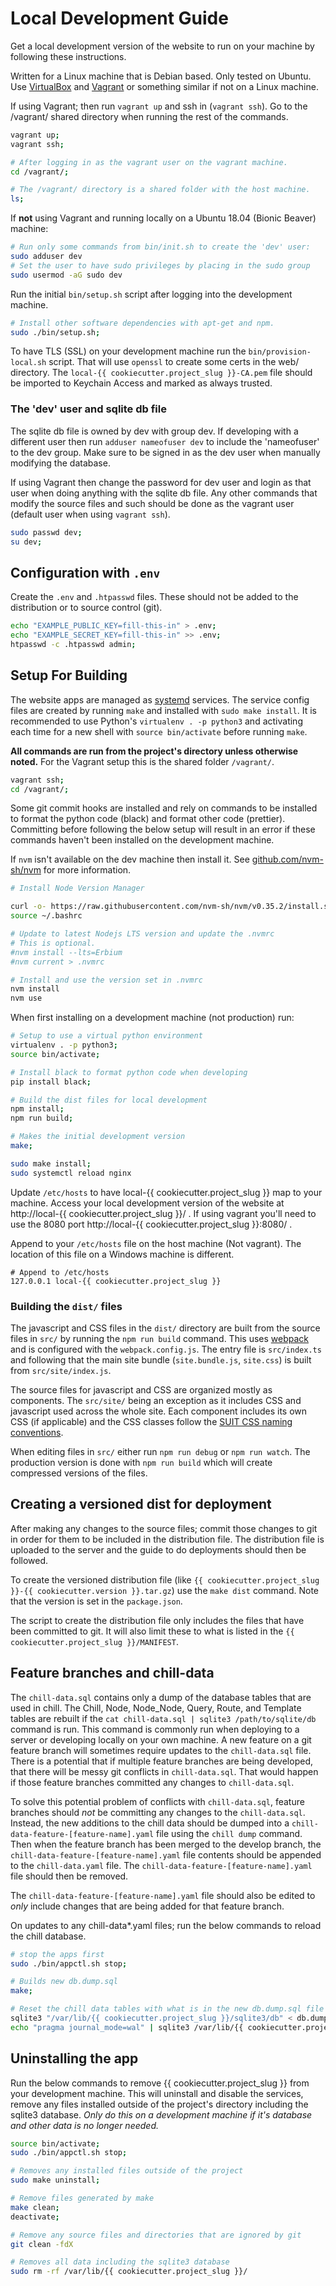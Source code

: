 # Local Development Guide

Get a local development version of the website to run on your machine by
following these instructions.

Written for a Linux machine that is Debian based.  Only tested on Ubuntu.  Use
 [VirtualBox](https://www.virtualbox.org/) and
 [Vagrant](https://www.vagrantup.com/) or something similar if not on a Linux
 machine.

If using Vagrant; then run `vagrant up` and ssh in (`vagrant ssh`). Go to
the /vagrant/ shared directory when running the rest of the commands.

```bash
vagrant up;
vagrant ssh;

# After logging in as the vagrant user on the vagrant machine.
cd /vagrant/;

# The /vagrant/ directory is a shared folder with the host machine.
ls;
```

If **not** using Vagrant and running locally on a Ubuntu 18.04 (Bionic Beaver)
machine:

```bash
# Run only some commands from bin/init.sh to create the 'dev' user:
sudo adduser dev
# Set the user to have sudo privileges by placing in the sudo group
sudo usermod -aG sudo dev
```

Run the initial `bin/setup.sh` script after logging into the development
machine.

```bash
# Install other software dependencies with apt-get and npm.
sudo ./bin/setup.sh;
```


To have TLS (SSL) on your development machine run the `bin/provision-local.sh`
script. That will use `openssl` to create some certs in the web/ directory. The
`local-{{ cookiecutter.project_slug }}-CA.pem`
file should be imported to Keychain Access and marked as always trusted.

### The 'dev' user and sqlite db file

The sqlite db file is owned by dev with group dev.  If developing with
a different user then run `adduser nameofuser dev` to include the 'nameofuser'
to the dev group.  Make sure to be signed in as the dev user when manually
modifying the database.


If using Vagrant then change the password for dev user and login as that user
when doing anything with the sqlite db file.  Any other commands that modify the
source files and such should be done as the vagrant user (default user when
using `vagrant ssh`).

```bash
sudo passwd dev;
su dev;
```

## Configuration with `.env`

Create the `.env` and `.htpasswd` files.  These should not be added to the
distribution or to source control (git).

```bash
echo "EXAMPLE_PUBLIC_KEY=fill-this-in" > .env;
echo "EXAMPLE_SECRET_KEY=fill-this-in" >> .env;
htpasswd -c .htpasswd admin;
```

## Setup For Building

The website apps are managed as 
[systemd](https://freedesktop.org/wiki/Software/systemd/) services.
The service config files are created by running `make` and installed with 
`sudo make install`.  It is recommended to use Python's `virtualenv . -p python3`
and activating each time for a new shell with `source bin/activate` before
running `make`.

**All commands are run from the project's directory unless otherwise noted.**  For
the Vagrant setup this is the shared folder `/vagrant/`.

```bash
vagrant ssh;
cd /vagrant/;
```

Some git commit hooks are installed and rely on commands to be installed to
format the python code (black) and format other code (prettier).  Committing
before following the below setup will result in an error if these commands
haven't been installed on the development machine.

If `nvm` isn't available on the dev machine then install it.  See
[github.com/nvm-sh/nvm](https://github.com/nvm-sh/nvm) for more
information.

```bash
# Install Node Version Manager

curl -o- https://raw.githubusercontent.com/nvm-sh/nvm/v0.35.2/install.sh | bash
source ~/.bashrc

# Update to latest Nodejs LTS version and update the .nvmrc
# This is optional.
#nvm install --lts=Erbium
#nvm current > .nvmrc

# Install and use the version set in .nvmrc
nvm install
nvm use
```

When first installing on a development machine (not production) run:

```bash
# Setup to use a virtual python environment
virtualenv . -p python3;
source bin/activate;

# Install black to format python code when developing
pip install black;

# Build the dist files for local development
npm install;
npm run build;

# Makes the initial development version
make;

sudo make install;
sudo systemctl reload nginx
```

Update `/etc/hosts` to have local-{{ cookiecutter.project_slug }} map to your machine.
Access your local development version of the website at
http://local-{{ cookiecutter.project_slug }}/ .  If using vagrant you'll need to use the
8080 port http://local-{{ cookiecutter.project_slug }}:8080/ .

Append to your `/etc/hosts` file on the host machine (Not vagrant).  The
location of this file on a Windows machine is different.

```
# Append to /etc/hosts
127.0.0.1 local-{{ cookiecutter.project_slug }}
```

### Building the `dist/` files

The javascript and CSS files in the `dist/` directory are built from the source
files in `src/` by running the `npm run build` command.  This uses
[webpack](https://webpack.js.org/) and is configured with the
`webpack.config.js`.  The entry file is `src/index.ts` and following that the
main site bundle (`site.bundle.js`, `site.css`) is built from
`src/site/index.js`.

The source files for javascript and CSS are organized mostly as components.  The
`src/site/` being an exception as it includes CSS and javascript used across the
whole site. Each component includes its own CSS (if applicable) and the CSS
classes follow the 
[SUIT CSS naming conventions](https://github.com/suitcss/suit/blob/master/doc/naming-conventions.md).

When editing files in `src/` either run `npm run debug` or `npm run watch`.  The
production version is done with `npm run build` which will create compressed
versions of the files.

## Creating a versioned dist for deployment

After making any changes to the source files; commit those changes to git in
order for them to be included in the distribution file.  The distribution file
is uploaded to the server and the guide to do deployments should then be
followed.

To create the versioned distribution file (like `{{ cookiecutter.project_slug }}-{{ cookiecutter.version }}.tar.gz`) use the
`make dist` command.  Note that the version is set in the `package.json`.

The script to create the distribution file only includes the files that have
been committed to git.  It will also limit these to what is listed in the
`{{ cookiecutter.project_slug }}/MANIFEST`.

## Feature branches and chill-data

The `chill-data.sql` contains only a dump of the database tables that are used
in chill. The Chill, Node, Node_Node, Query, Route, and Template tables are
rebuilt if the `cat chill-data.sql | sqlite3 /path/to/sqlite/db` command is run.
This command is commonly run when deploying to a server or developing locally on
your own machine. A new feature on a git feature branch will sometimes require updates
to the `chill-data.sql` file. There is a potential that if multiple feature
branches are being developed, that there will be messy git conflicts in
`chill-data.sql`. That would happen if those feature branches committed any
changes to `chill-data.sql`.

To solve this potential problem of conflicts with `chill-data.sql`, feature
branches should _not_ be committing any changes to the `chill-data.sql`.
Instead, the new additions to the chill data should be dumped into
a `chill-data-feature-[feature-name].yaml` file using the `chill dump` command.
Then when the feature branch has been merged to the develop branch, the
`chill-data-feature-[feature-name].yaml` file contents should be appended to
the `chill-data.yaml` file.  The `chill-data-feature-[feature-name].yaml` file
should then be removed.

The `chill-data-feature-[feature-name].yaml` file should also be edited to
_only_ include changes that are being added for that feature branch.

On updates to any chill-data\*.yaml files; run the below commands to reload the chill database.

```bash
# stop the apps first
sudo ./bin/appctl.sh stop;

# Builds new db.dump.sql
make;

# Reset the chill data tables with what is in the new db.dump.sql file
sqlite3 "/var/lib/{{ cookiecutter.project_slug }}/sqlite3/db" < db.dump.sql;
echo "pragma journal_mode=wal" | sqlite3 /var/lib/{{ cookiecutter.project_slug }}/sqlite3/db;
```


## Uninstalling the app

Run the below commands to remove {{ cookiecutter.project_slug }} from your
development machine.  This will uninstall and disable the services, remove any
files installed outside of the project's directory including the sqlite3
database.  *Only do this on a development machine if it's database and other
data is no longer needed.*

```bash
source bin/activate;
sudo ./bin/appctl.sh stop;

# Removes any installed files outside of the project
sudo make uninstall;

# Remove files generated by make
make clean;
deactivate;

# Remove any source files and directories that are ignored by git
git clean -fdX

# Removes all data including the sqlite3 database
sudo rm -rf /var/lib/{{ cookiecutter.project_slug }}/
```
